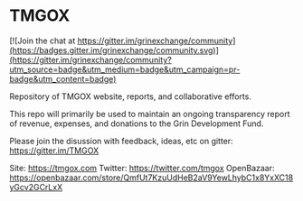 # TMGOX

[![Join the chat at https://gitter.im/grinexchange/community](https://badges.gitter.im/grinexchange/community.svg)](https://gitter.im/grinexchange/community?utm_source=badge&utm_medium=badge&utm_campaign=pr-badge&utm_content=badge)

Repository of TMGOX website, reports, and collaborative efforts.

This repo will primarily be used to maintain an ongoing transparency report of revenue, expenses, and donations to the Grin Development Fund.

Please join the disussion with feedback, ideas, etc on gitter: https://gitter.im/TMGOX

Site: https://tmgox.com
Twitter: https://twitter.com/tmgox
OpenBazaar: https://openbazaar.com/store/QmfUt7KzuUdHeB2aV9YewLhybC1x8YxXC18yGcv2GCrLxX
